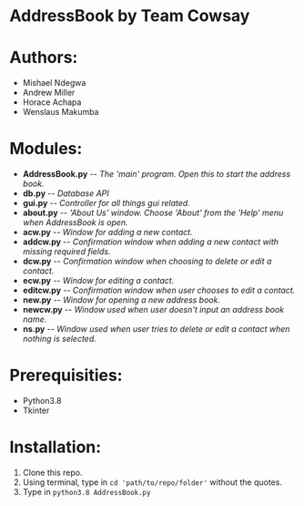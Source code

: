 # AddressBook by Team Cowsay

# Authors: 
- Mishael Ndegwa
- Andrew Miller
- Horace Achapa
- Wenslaus Makumba

# Modules:
- **AddressBook.py** -- _The 'main' program. Open this to start the address book._
- **db.py**     -- _Database API_
- **gui.py**    -- _Controller for all things gui related._
- **about.py**  -- _'About Us' window. Choose 'About' from the 'Help' menu when AddressBook is open._
- **acw.py**    -- _Window for adding a new contact._
- **addcw.py**  -- _Confirmation window when adding a new contact with missing required fields._
- **dcw.py** 	  -- _Confirmation window when choosing to delete or edit a contact._
- **ecw.py**    -- _Window for editing a contact._
- **editcw.py** -- _Confirmation window when user chooses to edit a contact._
- **new.py**    -- _Window for opening a new address book._
- **newcw.py**  -- _Window used when user doesn't input an address book name._
- **ns.py**     -- _Window used when user tries to delete or edit a contact when nothing is selected._

# Prerequisities:
- Python3.8
- Tkinter

# Installation:
1. Clone this repo.
2. Using terminal, type in `cd 'path/to/repo/folder'` without the quotes.
3. Type in `python3.8 AddressBook.py`

